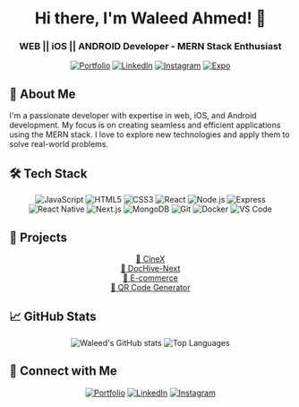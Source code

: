 <!-- ![Header](https://your-custom-header-image-url) -->

<h1 align="center">Hi there, I'm Waleed Ahmed! 👋</h1>
<h3 align="center">WEB || iOS || ANDROID Developer - MERN Stack Enthusiast</h3>

<p align="center">
  <a href="https://waleeddev.vercel.app/"><img src="https://img.icons8.com/fluency/48/000000/domain.png" alt="Portfolio"></a>
  <a href="https://www.linkedin.com/in/waleedahmedx"><img src="https://img.icons8.com/fluency/48/000000/linkedin.png" alt="LinkedIn"></a>
  <a href="https://www.instagram.com/waleedahmed.x"><img src="https://img.icons8.com/fluency/48/000000/instagram-new.png" alt="Instagram"></a>
  <a href="https://expo.dev/@waleedahmed.x"><img src="https://img.icons8.com/fluency/48/000000/expo.png" alt="Expo"></a>
</p>

## 🚀 About Me

I'm a passionate developer with expertise in web, iOS, and Android development. My focus is on creating seamless and efficient applications using the MERN stack. I love to explore new technologies and apply them to solve real-world problems.

## 🛠️ Tech Stack

<p align="center">
  <img src="https://img.icons8.com/color/48/000000/javascript.png" alt="JavaScript">
  <img src="https://img.icons8.com/color/48/000000/html-5.png" alt="HTML5">
  <img src="https://img.icons8.com/color/48/000000/css3.png" alt="CSS3">
  <img src="https://img.icons8.com/color/48/000000/react-native.png" alt="React">
  <img src="https://img.icons8.com/color/48/000000/nodejs.png" alt="Node.js">
  <img src="https://img.icons8.com/ios-filled/50/000000/express-js.png" alt="Express">
  <img src="https://img.icons8.com/fluency/48/000000/react-native.png" alt="React Native">
  <img src="https://img.icons8.com/ios-filled/50/000000/nextjs.png" alt="Next.js">
  <img src="https://img.icons8.com/color/48/000000/mongodb.png" alt="MongoDB">
  <img src="https://img.icons8.com/color/48/000000/git.png" alt="Git">
  <img src="https://img.icons8.com/color/48/000000/docker.png" alt="Docker">
  <img src="https://img.icons8.com/color/48/000000/visual-studio-code-2019.png" alt="VS Code">
</p>

## 🌟 Projects

<p align="center">
  <a href="https://github.com/waleed2000x/CineX">🍿 CineX</a><br>
  <a href="https://github.com/waleed2000x/DocHive-Next">📄 DocHive-Next</a><br>
  <a href="https://github.com/waleed2000x/ecommerce">🛒 E-commerce</a><br>
  <a href="https://github.com/waleed2000x/QR-Code-Generator-Next-js">🔲 QR Code Generator</a><br>
  <!-- Add more project links as needed -->
</p>

## 📈 GitHub Stats

<p align="center">
  <img src="https://github-readme-stats.vercel.app/api?username=waleed2000x&show_icons=true&theme=radical" alt="Waleed's GitHub stats">
  <img src="https://github-readme-stats.vercel.app/api/top-langs/?username=waleed2000x&layout=compact&theme=radical" alt="Top Languages">
</p>

## 🔗 Connect with Me

<p align="center">
  <a href="https://waleeddev.vercel.app/"><img src="https://img.icons8.com/fluency/48/000000/domain.png" alt="Portfolio"></a>
  <a href="https://www.linkedin.com/in/waleedahmedx"><img src="https://img.icons8.com/fluency/48/000000/linkedin.png" alt="LinkedIn"></a>
  <a href="https://www.instagram.com/waleedahmed.x"><img src="https://img.icons8.com/fluency/48/000000/instagram-new.png" alt="Instagram"></a>
</p>
